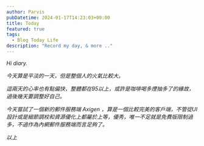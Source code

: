 ```yaml
---
author: Parvis
pubDatetime: 2024-01-17T14:23:03+00:00
title: Today
featured: true
tags:
  - Blog Today Life
description: "Record my day, & more .."
---
```


_Hi diary._    

_今天算是平淡的一天，但是整個人的火氣比較大。_     

_這兩天的心率也有點偏快，整體都在95以上，或許是咖啡喝多煙抽多了的緣故，過後幾天要調整好自己。_      

_今天嘗試了一個新的郵件服務端 Axigen ，算是一個比較完美的客戶端，不管從UI設計或是細節調校和資源優化上都屬於上等，優秀，唯一不足就是免費版限制過多，不過作為內網郵件服務端而言足夠了。_     

_以上_     